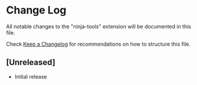 # Change Log

All notable changes to the "ninja-tools" extension will be documented in this file.

Check [Keep a Changelog](http://keepachangelog.com/) for recommendations on how to structure this file.

## [Unreleased]

- Initial release
